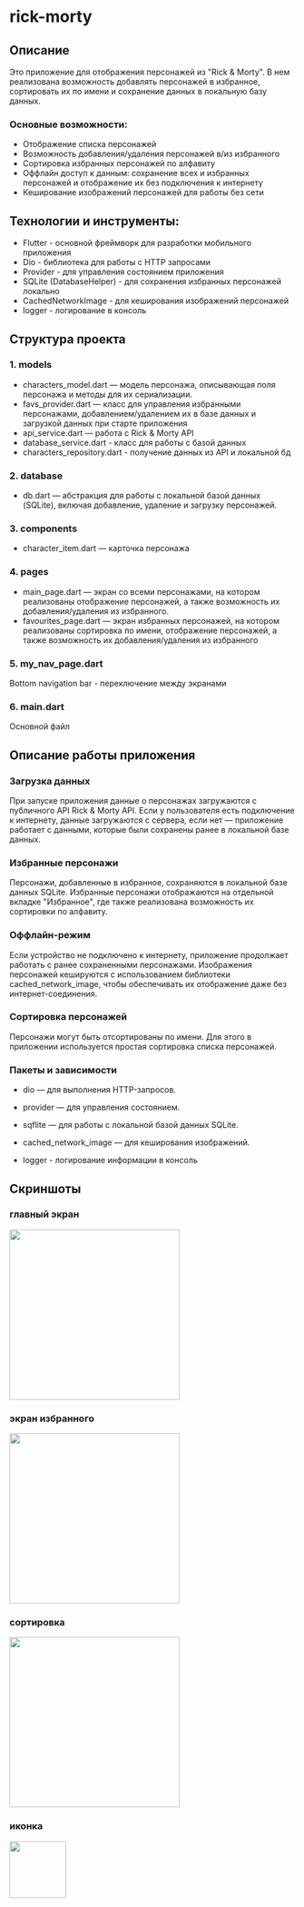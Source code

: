 # rick-morty

## Описание
Это приложение для отображения персонажей из "Rick & Morty". В нем реализована возможность добавлять персонажей в избранное, сортировать их по имени и сохранение данных в локальную базу данных. 

### Основные возможности:
- Отображение списка персонажей
- Возможность добавления/удаления персонажей в/из избранного
- Сортировка избранных персонажей по алфавиту
- Оффлайн доступ к данным: сохранение всех и избранных персонажей и отображение их без подключения к интернету
- Кеширование изображений персонажей для работы без сети

## Технологии и инструменты:
- Flutter - основной фреймворк для разработки мобильного приложения
- Dio - библиотека для работы с HTTP запросами
- Provider - для управления состоянием приложения
- SQLite (DatabaseHelper) - для сохранения избранных персонажей локально
- CachedNetworkImage - для кеширования изображений персонажей
- logger - логирование в консоль

## Структура проекта

### 1. models
  - characters_model.dart — модель персонажа, описывающая поля персонажа и методы для их сериализации.
  - favs_provider.dart — класс для управления избранными персонажами, добавлением/удалением их в базе данных и загрузкой данных при старте приложения
  - api_service.dart — работа с Rick & Morty API
  - database_service.dart - класс для работы с базой данных
  - characters_repository.dart - получение данных из API и локальной бд

### 2. database
  - db.dart — абстракция для работы с локальной базой данных (SQLite), включая добавление, удаление и загрузку персонажей.

### 3. components
  - character_item.dart — карточка персонажа

### 4. pages
  - main_page.dart — экран со всеми персонажами, на котором реализованы отображение персонажей, а также возможность их добавления/удаления из избранного.
  - favourites_page.dart — экран избранных персонажей, на котором реализованы сортировка по имени, отображение персонажей, а также возможность их добавления/удаления из избранного

### 5. my_nav_page.dart
Bottom navigation bar - переключение между экранами

### 6. main.dart
Основной файл




## Описание работы приложения

### Загрузка данных

При запуске приложения данные о персонажах загружаются с публичного API Rick & Morty API. Если у пользователя есть подключение к интернету, данные загружаются с сервера, если нет — приложение работает с данными, которые были сохранены ранее в локальной базе данных.

### Избранные персонажи

Персонажи, добавленные в избранное, сохраняются в локальной базе данных SQLite. Избранные персонажи отображаются на отдельной вкладке "Избранное", где также реализована возможность их сортировки по алфавиту.

### Оффлайн-режим

Если устройство не подключено к интернету, приложение продолжает работать с ранее сохраненными персонажами. Изображения персонажей кешируются с использованием библиотеки cached_network_image, чтобы обеспечивать их отображение даже без интернет-соединения.

### Сортировка персонажей

Персонажи могут быть отсортированы по имени. Для этого в приложении используется простая сортировка списка персонажей.

### Пакеты и зависимости

- dio — для выполнения HTTP-запросов.

- provider — для управления состоянием.

- sqflite — для работы с локальной базой данных SQLite.

- cached_network_image — для кеширования изображений.

- logger - логирование информации в консоль

## Скриншоты

### главный экран
<img src="https://github.com/user-attachments/assets/66680a07-2b8d-4921-ba2a-ece2b03aabe6" width="300">

### экран избранного
<img src="https://github.com/user-attachments/assets/8751ad09-a647-46f0-bcc3-74b53ff33ebc" width="300">

### сортировка
<img src="https://github.com/user-attachments/assets/9f037d51-9443-4481-bf5e-203171671b20" width="300">

### иконка
<img src="https://github.com/user-attachments/assets/c887e460-b1d5-4e24-a37e-fe8dfeea96c7" width="100">


